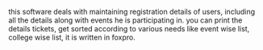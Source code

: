 this software deals with maintaining registration details of users, including all the details along with events he is participating in. you can print the details tickets, get sorted according to various needs like event wise list, college wise list, it is written in foxpro.